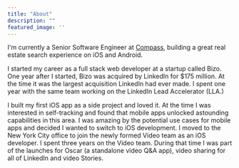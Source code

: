 ```yaml
---
title: "About"
description: ""
featured_image: ''
---
```


I'm currently a Senior Software Engineer at [Compass](https://www.compass.com/), building a great real estate search experience on iOS and Android.

I started my career as a full stack web developer at a startup called Bizo. One year after I started, Bizo was acquired by LinkedIn for $175 million. At the time it was the largest acquisition LinkedIn had ever made. I spent one year with the same team working on the LinkedIn Lead Accelerator (LLA.)

I built my first iOS app as a side project and loved it. At the time I was interested in self-tracking and found that mobile apps unlocked astounding capabilities in this area. I was amazing by the potential use cases for mobile apps and decided I wanted to switch to iOS development. I moved to the New York City office to join the newly formed Video team as an iOS developer. I spent three years on the Video team. During that time I was part of the launches for Oscar (a standalone video Q&A app), video sharing for all of LinkedIn and video Stories.
